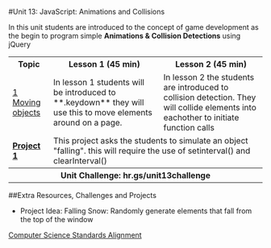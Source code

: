 #Unit 13: JavaScript: Animations and Collisions

In this unit students are introduced to the concept of game development as the begin to program simple **Animations & Collision Detections** using jQuery <table>
<tr>
	<th>Topic</th>
	<th>Lesson 1 (45 min)</th>
	<th>Lesson 2 (45 min)</th>
</tr>
<tr>
	<td><a href="topics/topic1">1 Moving objects</a></td>
	<td>In lesson 1 students will be introduced to **.keydown** they will use this to move elements around on a page.</td>
	<td>In lesson 2 the students are introduced to collision detection. They will collide elements into eachother to initiate function calls</td>
</tr>
<tr>
	<td><strong><a href="projects/project1">Project 1</a></strong></td>
	<td colspan="2">This project asks the students to simulate an object "falling". this will require the use of setinterval() and clearInterval()  </td>
</tr>
<tr>
	<th align="center" colspan="3">Unit Challenge: hr.gs/unit13challenge </th>
</tr>
</table>


##Extra Resources, Challenges and Projects


* Project Idea: Falling Snow: Randomly generate elements that fall from the top of the window  

[Computer Science Standards Alignment](csStandards.md)



